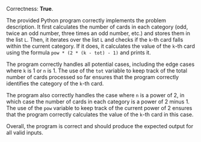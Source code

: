 Correctness: **True**.

The provided Python program correctly implements the problem description. It first calculates the number of cards in each category (odd, twice an odd number, three times an odd number, etc.) and stores them in the list `L`. Then, it iterates over the list `L` and checks if the `k`-th card falls within the current category. If it does, it calculates the value of the `k`-th card using the formula `pow * (2 * (k - tot) - 1)` and prints it.

The program correctly handles all potential cases, including the edge cases where `k` is 1 or `n` is 1. The use of the `tot` variable to keep track of the total number of cards processed so far ensures that the program correctly identifies the category of the `k`-th card.

The program also correctly handles the case where `n` is a power of 2, in which case the number of cards in each category is a power of 2 minus 1. The use of the `pow` variable to keep track of the current power of 2 ensures that the program correctly calculates the value of the `k`-th card in this case.

Overall, the program is correct and should produce the expected output for all valid inputs.